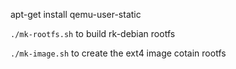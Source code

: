apt-get install qemu-user-static

`./mk-rootfs.sh` to build rk-debian rootfs

`./mk-image.sh` to create the ext4 image cotain rootfs
